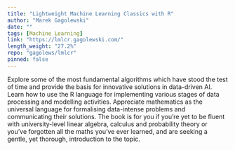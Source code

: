 ```yaml
---
title: "Lightweight Machine Learning Classics with R"
author: "Marek Gagolewski"
date: ""
tags: [Machine Learning]
link: "https://lmlcr.gagolewski.com/"
length_weight: "27.2%"
repo: "gagolews/lmlcr"
pinned: false
---
```


Explore some of the most fundamental algorithms which have stood the test of time and provide the basis for innovative solutions in data-driven AI. Learn how to use the R language for implementing various stages of data processing and modelling activities. Appreciate mathematics as the universal language for formalising data-intense problems and communicating their solutions. The book is for you if you’re yet to be fluent with university-level linear algebra, calculus and probability theory or you’ve forgotten all the maths you’ve ever learned, and are seeking a gentle, yet thorough, introduction to the topic.
